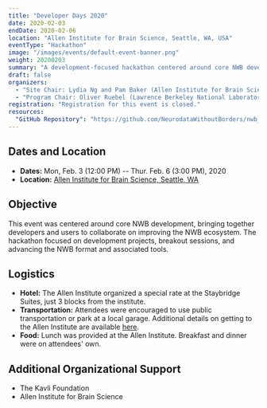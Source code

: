 ```yaml
---
title: "Developer Days 2020"
date: 2020-02-03
endDate: 2020-02-06
location: "Allen Institute for Brain Science, Seattle, WA, USA"
eventType: "Hackathon"
image: "/images/events/default-event-banner.png"
weight: 20200203
summary: "A development-focused hackathon centered around core NWB development, held at the Allen Institute for Brain Science in Seattle."
draft: false
organizers:
  - "Site Chair: Lydia Ng and Pam Baker (Allen Institute for Brain Science)"
  - "Program Chair: Oliver Ruebel (Lawrence Berkeley National Laboratory)"
registration: "Registration for this event is closed."
resources:
  "GitHub Repository": "https://github.com/NeurodataWithoutBorders/nwb_hackathons/tree/main/HCK07_2020_Seattle"
---
```


## Dates and Location

- **Dates:** Mon, Feb. 3 (12:00 PM) -- Thur. Feb. 6 (3:00 PM), 2020
- **Location:** [Allen Institute for Brain Science, Seattle, WA](https://www.google.com/maps/place/Allen+Institute/@47.6251853,-122.3412859,17z/data=!3m1!4b1!4m5!3m4!1s0x5490150705cb5703:0x499c58d72a7bcf9!8m2!3d47.6251817!4d-122.3390919)

## Objective

This event was centered around core NWB development, bringing together developers and users to collaborate on improving the NWB ecosystem. The hackathon focused on development projects, breakout sessions, and advancing the NWB format and associated tools.

## Logistics

- **Hotel:** The Allen Institute organized a special rate at the Staybridge Suites, just 3 blocks from the institute.
- **Transportation:** Attendees were encouraged to use public transportation or park at a local garage. Additional details on getting to the Allen Institute are available [here](https://alleninstitute.org/events-training/getting-allen-institute/).
- **Food:** Lunch was provided at the Allen Institute. Breakfast and dinner were on attendees' own.

## Additional Organizational Support

- The Kavli Foundation
- Allen Institute for Brain Science

